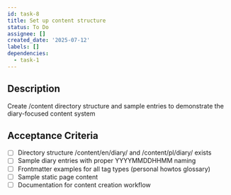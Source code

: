 ```yaml
---
id: task-8
title: Set up content structure
status: To Do
assignee: []
created_date: '2025-07-12'
labels: []
dependencies:
  - task-1
---
```


## Description

Create /content directory structure and sample entries to demonstrate the diary-focused content system

## Acceptance Criteria

- [ ] Directory structure /content/en/diary/ and /content/pl/diary/ exists
- [ ] Sample diary entries with proper YYYYMMDDHHMM naming
- [ ] Frontmatter examples for all tag types (personal howtos glossary)
- [ ] Sample static page content
- [ ] Documentation for content creation workflow
